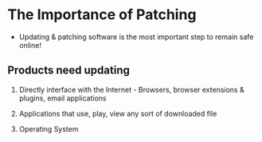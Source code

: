 # The Importance of Patching

* Updating & patching software is the most important step to remain safe online!

## Products need updating

1. Directly interface with the Internet - Browsers, browser extensions & plugins, email applications

2. Applications that use, play, view any sort of downloaded file

3. Operating System